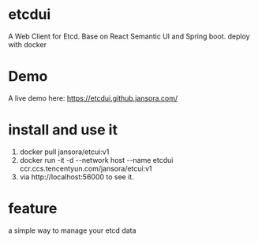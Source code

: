 # etcdui
A Web Client for Etcd.  Base on React Semantic UI and Spring boot. deploy with docker

# Demo
A live demo here: https://etcdui.github.jansora.com/

# install and use it
1. docker pull jansora/etcui:v1
2. docker run -it -d --network host --name etcdui ccr.ccs.tencentyun.com/jansora/etcui:v1
3. via http://localhost:56000 to see it.

# feature
a simple way to manage your etcd data